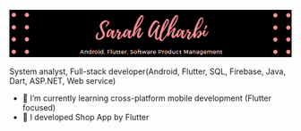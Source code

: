 
![ok](https://github.com/sarah1sabri/sarah1sabri/blob/master/p.png)




System analyst, Full-stack developer(Android, Flutter, SQL, Firebase, Java, Dart, ASP.NET, Web service)
- 🌱 I’m currently learning cross-platform mobile development (Flutter focused) 
- 🤔 I developed Shop App by Flutter


